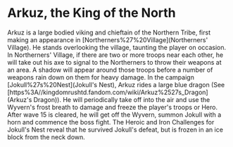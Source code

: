 # Arkuz, the King of the North

Arkuz is a large bodied viking and chieftain of the Northern Tribe, first making an appearance in [Northerners%27%20Village](Northerners' Village). He stands overlooking the village, taunting the player on occasion.
In Northerners' Village, if there are two or more troops near each other, he will take out his axe to signal to the Northerners to throw their weapons at an area. A shadow will appear around those troops before a number of weapons rain down on them for heavy damage.
In the campaign [Jokull%27s%20Nest](Jokull's Nest), Arkuz rides a large blue dragon (See [https%3A//kingdomrushtd.fandom.com/wiki/Arkuz%2527s_Dragon](Arkuz's Dragon)). He will periodically take off into the air and use the Wyvern's frost breath to damage and freeze the player's troops or Hero. After wave 15 is cleared, he will get off the Wyvern, summon Jokull with a horn and commence the boss fight.
The Heroic and Iron Challenges for Jokull's Nest reveal that he survived Jokull's defeat, but is frozen in an ice block from the neck down.